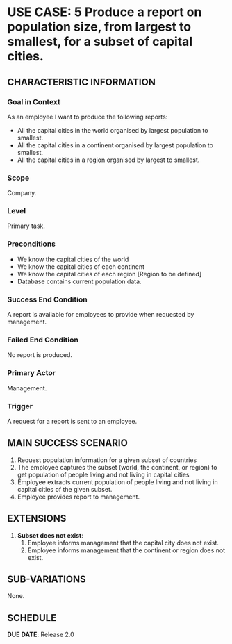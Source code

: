 # USE CASE: 5 Produce a report on population size, from largest to smallest, for a subset of capital cities.

## CHARACTERISTIC INFORMATION

### Goal in Context

As an employee I want to produce the following reports:
* All the capital cities in the world organised by largest population to smallest.
* All the capital cities in a continent organised by largest population to smallest.
* All the capital cities in a region organised by largest to smallest.

### Scope

Company.

### Level

Primary task.

### Preconditions

* We know the capital cities of the world
* We know the capital cities of each continent
* We know the capital cities of each region [Region to be defined]
* Database contains current population data.

### Success End Condition

A report is available for employees to provide when requested by management.

### Failed End Condition

No report is produced.

### Primary Actor

Management.

### Trigger

A request for a report is sent to an employee.

## MAIN SUCCESS SCENARIO

1. Request population information for a given subset of countries
2. The employee captures the subset (world, the continent, or region) to get population of people living and not living in capital cities
3. Employee extracts current population of people living and not living in capital cities of the given subset.
4. Employee provides report to management.

## EXTENSIONS

1. **Subset does not exist**:
    1. Employee informs management that the capital city does not exist.
    2. Employee informs management that the continent or region does not exist.

## SUB-VARIATIONS

None.

## SCHEDULE

**DUE DATE**: Release 2.0